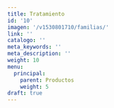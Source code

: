 ```yaml
---
title: Tratamiento
id: '10'
imagen: '/v1530801710/familias/'
link: ''
catalogo: ''
meta_keywords: ''
meta_description: ''
weight: 10
menu:
  principal:
    parent: Productos
    weight: 5
draft: true
---
```

